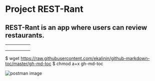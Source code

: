 # Project REST-Rant

## REST-Rant is an app where users can review restaurants.


|   |   |   |   |   |
|---|---|---|---|---|
|   |   |   |   |   |
|   |   |   |   |   |
|   |   |   |   |   |

$ wget https://raw.githubusercontent.com/ekalinin/github-markdown-toc/master/gh-md-toc
$ chmod a+x gh-md-toc

![postman image](https://static.vecteezy.com/system/resources/previews/000/656/457/original/restaurant-badge-and-logo-good-for-print-vector.jpg)